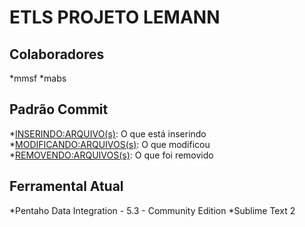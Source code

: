 ETLS PROJETO LEMANN
===================

Colaboradores
-------------
*mmsf
*mabs


Padrão Commit
--------------
*<INSERINDO:ARQUIVO(s)>: O que está inserindo
*<MODIFICANDO:ARQUIVOS(s)>: O que modificou
*<REMOVENDO:ARQUIVOS(s)>: O que foi removido


Ferramental Atual
------------------
*Pentaho Data Integration - 5.3 - Community Edition
*Sublime Text 2
